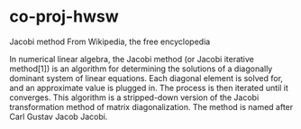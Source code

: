 # co-proj-hwsw

Jacobi method
From Wikipedia, the free encyclopedia

In numerical linear algebra, the Jacobi method (or Jacobi iterative method[1]) is an algorithm for determining the solutions of a diagonally dominant system of linear equations. Each diagonal element is solved for, and an approximate value is plugged in. The process is then iterated until it converges. This algorithm is a stripped-down version of the Jacobi transformation method of matrix diagonalization. The method is named after Carl Gustav Jacob Jacobi.
